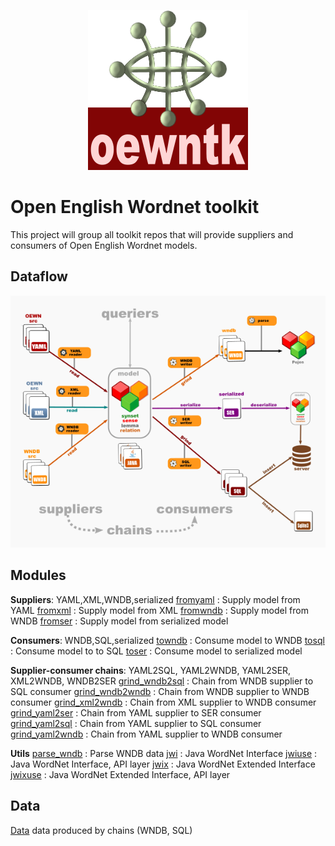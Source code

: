 <p align="center">
<img width="256" height="256" src="images/oewntk.png" alt="OEWNTK">
</p>

# Open English Wordnet toolkit

This project will group all toolkit repos that will provide suppliers and consumers of Open English Wordnet models.

## Dataflow

![Dataflow](images/dataflow.png  "Dataflow")

## Modules

**Suppliers**: YAML,XML,WNDB,serialized
[fromyaml](http://github.com/oewntk/fromyaml) : Supply model from YAML
[fromxml](http://github.com/oewntk/fromxml) : Supply model from XML
[fromwndb](http://github.com/oewntk/fromwndb) : Supply model from WNDB
[fromser](http://github.com/oewntk/fromser) : Supply model from serialized model

**Consumers**: WNDB,SQL,serialized
[towndb](http://github.com/oewntk/towndb)  : Consume model to WNDB
[tosql](http://github.com/oewntk/tosql) : Consume model to to SQL
[toser](http://github.com/oewntk/toser) : Consume model to serialized model

**Supplier-consumer chains**: YAML2SQL, YAML2WNDB, YAML2SER, XML2WNDB, WNDB2SER
[grind_wndb2sql](http://github.com/oewntk/grind_wndb2sql) : Chain from WNDB supplier to SQL consumer
[grind_wndb2wndb](http://github.com/oewntk/grind_wndb2wndb)  : Chain from WNDB supplier to WNDB consumer
[grind_xml2wndb](http://github.com/oewntk/grind_xml2wndb)  : Chain from XML supplier to WNDB consumer
[grind_yaml2ser](http://github.com/oewntk/grind_yaml2ser)  : Chain from YAML supplier to SER consumer
[grind_yaml2sql](http://github.com/oewntk/grind_yaml2sql)  : Chain from YAML supplier to SQL consumer
[grind_yaml2wndb](http://github.com/oewntk/grind_yaml2wndb)  : Chain from YAML supplier to WNDB consumer

**Utils**
[parse_wndb](http://github.com/oewntk/parse_wndb) : Parse WNDB data
[jwi](http://github.com/oewntk/jwi) : Java WordNet Interface
[jwiuse](http://github.com/oewntk/jwiuse) : Java WordNet Interface, API layer
[jwix](http://github.com/oewntk/jwix) : Java WordNet Extended Interface
[jwixuse](http://github.com/oewntk/jwixuse) : Java WordNet Extended Interface, API layer

## Data
[Data](http://github.com/oewntk/) data produced by chains (WNDB, SQL)
